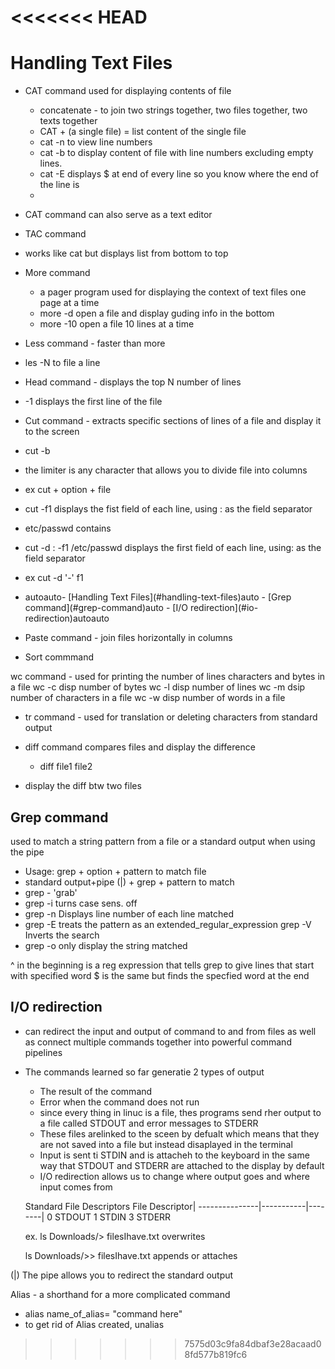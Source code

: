 <<<<<<< HEAD
=======
# Handling Text Files 
* CAT command used for displaying contents of file
  * concatenate - to join two strings together, two files together, two texts together
  * CAT + (a single file) =  list content of the single file 
  * cat -n to view line numbers 
  * cat -b to display content of file with line numbers excluding empty lines.
  * cat -E displays $ at end of every line so you know where the end of the line is
  *  
* CAT command can also serve as a text editor 
* TAC command 
* works like cat but displays list from bottom to top 

* More command
  * a pager program used for displaying the context of text files one page at a time
  * more -d open a file and display guding info in the bottom 
  * more -10 open a file 10 lines at a time 

* Less command - faster than more 
* les -N to file a line 

* Head command - displays the top N number of lines 
* -1 displays the first line of the file

* Cut command - extracts specific sections of lines of a file and display it to the screen
* cut -b 
* the limiter is any character that allows you to divide file into columns
* ex cut + option + file 
* cut -f1 displays the fist field of each line, using : as the field separator 
* etc/passwd contains 
* cut -d : -f1 /etc/passwd displays the first field of each line, using: as the field separator 
* ex cut -d '-' f1 
* <!-- TOC -->autoauto- [Handling Text Files](#handling-text-files)auto    - [Grep command](#grep-command)auto    - [I/O redirection](#io-redirection)autoauto<!-- /TOC -->
* Paste command - join files horizontally in columns

* Sort commmand 

wc command - used for printing the number of lines characters and bytes in a file 
wc -c disp number of bytes 
wc -l disp number of lines 
wc -m dsip number of characters in a file 
wc -w disp number of words in a file 

* tr command - used for translation or deleting characters from standard output

* diff command compares files and display the difference 
  * diff file1 file2

* display the diff btw two files 

## Grep command 
used to match a string pattern from a file or a standard output when using the pipe
* Usage: grep + option + pattern to match file
* standard output+pipe (|) + grep + pattern to match 
* grep - 'grab'
* grep -i turns case sens. off
* grep -n Displays line number of each line matched
* grep -E treats the pattern as an extended_regular_expression grep -V Inverts the search
* grep -o only display the string matched 

^ in the beginning is a reg expression that tells grep to give lines that start with specified word
$ is the same but finds the specfied word at the end 

## I/O redirection 
* can redirect the input and output of command to and from files as well as connect multiple commands together into powerful command pipelines
* The commands learned so far generatie 2 types of output
  * The result of the command 
  * Error when the command does not run
  * since every thing in linuc is a file, thes programs send rher output to a file called STDOUT and error messages to STDERR
  * These files arelinked to the sceen by defualt which means that they are not saved into a file but instead disaplayed in the terminal 
  * Input is sent ti STDIN and is attacheh to the keyboard in the same way that STDOUT and STDERR are attached to the display by default 
  * I/O redirection allows us to change where output goes and where input comes from
  
  Standard File Descriptors
  File Descriptor|
  ---------------|-----------|--------|
  0 STDOUT
  1 STDIN
  3 STDERR

  ex. 
  ls Downloads/> filesIhave.txt overwrites

  ls Downloads/>> filesIhave.txt appends or attaches

(|) The pipe allows you to redirect the standard output 

Alias - a shorthand for a more complicated command
* alias name_of_alias= "command here"
* to get rid of Alias created, unalias
>>>>>>> 7575d03c9fa84dbaf3e28acaad08fd577b819fc6
